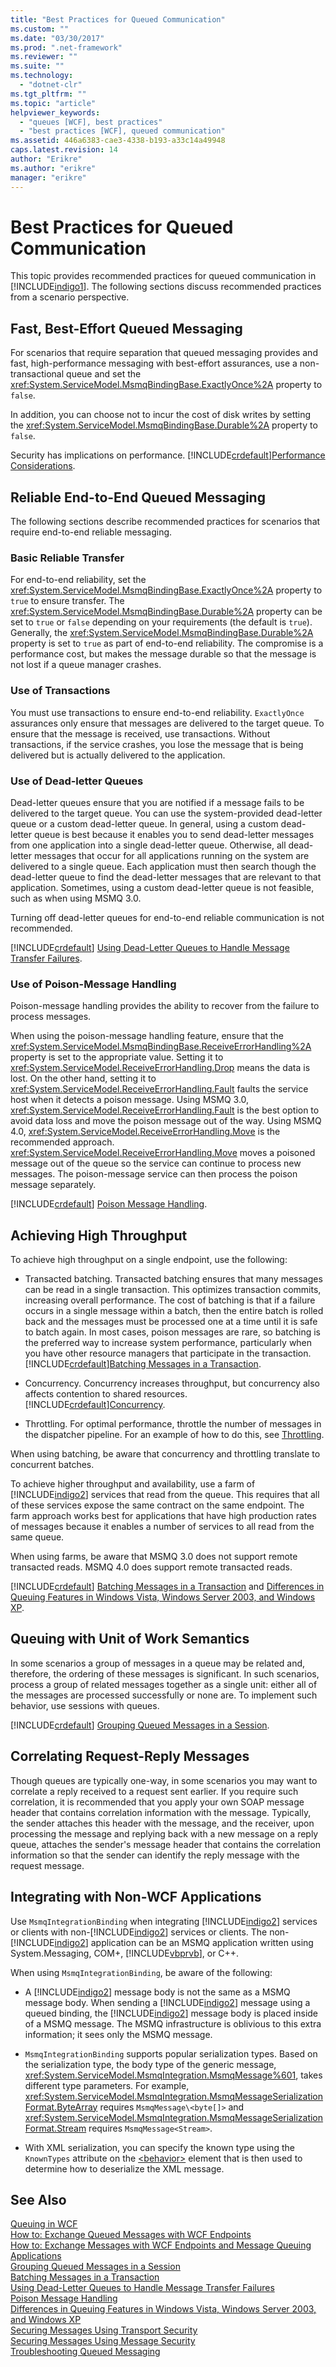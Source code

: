 ```yaml
---
title: "Best Practices for Queued Communication"
ms.custom: ""
ms.date: "03/30/2017"
ms.prod: ".net-framework"
ms.reviewer: ""
ms.suite: ""
ms.technology: 
  - "dotnet-clr"
ms.tgt_pltfrm: ""
ms.topic: "article"
helpviewer_keywords: 
  - "queues [WCF], best practices"
  - "best practices [WCF], queued communication"
ms.assetid: 446a6383-cae3-4338-b193-a33c14a49948
caps.latest.revision: 14
author: "Erikre"
ms.author: "erikre"
manager: "erikre"
---
```

# Best Practices for Queued Communication
This topic provides recommended practices for queued communication in [!INCLUDE[indigo1](../../../../includes/indigo1-md.md)]. The following sections discuss recommended practices from a scenario perspective.  
  
## Fast, Best-Effort Queued Messaging  
 For scenarios that require separation that queued messaging provides and fast, high-performance messaging with best-effort assurances, use a non-transactional queue and set the <xref:System.ServiceModel.MsmqBindingBase.ExactlyOnce%2A> property to `false`.  
  
 In addition, you can choose not to incur the cost of disk writes by setting the <xref:System.ServiceModel.MsmqBindingBase.Durable%2A> property to `false`.  
  
 Security has implications on performance. [!INCLUDE[crdefault](../../../../includes/crdefault-md.md)][Performance Considerations](../../../../docs/framework/wcf/feature-details/performance-considerations.md).  
  
## Reliable End-to-End Queued Messaging  
 The following sections describe recommended practices for scenarios that require end-to-end reliable messaging.  
  
### Basic Reliable Transfer  
 For end-to-end reliability, set the <xref:System.ServiceModel.MsmqBindingBase.ExactlyOnce%2A> property to `true` to ensure transfer. The <xref:System.ServiceModel.MsmqBindingBase.Durable%2A> property can be set to `true` or `false` depending on your requirements (the default is `true`). Generally, the <xref:System.ServiceModel.MsmqBindingBase.Durable%2A> property is set to `true` as part of end-to-end reliability. The compromise is a performance cost, but makes the message durable so that the message is not lost if a queue manager crashes.  
  
### Use of Transactions  
 You must use transactions to ensure end-to-end reliability. `ExactlyOnce` assurances only ensure that messages are delivered to the target queue. To ensure that the message is received, use transactions. Without transactions, if the service crashes, you lose the message that is being delivered but is actually delivered to the application.  
  
### Use of Dead-letter Queues  
 Dead-letter queues ensure that you are notified if a message fails to be delivered to the target queue. You can use the system-provided dead-letter queue or a custom dead-letter queue. In general, using a custom dead-letter queue is best because it enables you to send dead-letter messages from one application into a single dead-letter queue. Otherwise, all dead-letter messages that occur for all applications running on the system are delivered to a single queue. Each application must then search though the dead-letter queue to find the dead-letter messages that are relevant to that application. Sometimes, using a custom dead-letter queue is not feasible, such as when using MSMQ 3.0.  
  
 Turning off dead-letter queues for end-to-end reliable communication is not recommended.  
  
 [!INCLUDE[crdefault](../../../../includes/crdefault-md.md)] [Using Dead-Letter Queues to Handle Message Transfer Failures](../../../../docs/framework/wcf/feature-details/using-dead-letter-queues-to-handle-message-transfer-failures.md).  
  
### Use of Poison-Message Handling  
 Poison-message handling provides the ability to recover from the failure to process messages.  
  
 When using the poison-message handling feature, ensure that the <xref:System.ServiceModel.MsmqBindingBase.ReceiveErrorHandling%2A> property is set to the appropriate value. Setting it to <xref:System.ServiceModel.ReceiveErrorHandling.Drop> means the data is lost. On the other hand, setting it to <xref:System.ServiceModel.ReceiveErrorHandling.Fault> faults the service host when it detects a poison message. Using MSMQ 3.0, <xref:System.ServiceModel.ReceiveErrorHandling.Fault> is the best option to avoid data loss and move the poison message out of the way. Using MSMQ 4.0, <xref:System.ServiceModel.ReceiveErrorHandling.Move> is the recommended approach. <xref:System.ServiceModel.ReceiveErrorHandling.Move> moves a poisoned message out of the queue so the service can continue to process new messages. The poison-message service can then process the poison message separately.  
  
 [!INCLUDE[crdefault](../../../../includes/crdefault-md.md)] [Poison Message Handling](../../../../docs/framework/wcf/feature-details/poison-message-handling.md).  
  
## Achieving High Throughput  
 To achieve high throughput on a single endpoint, use the following:  
  
-   Transacted batching. Transacted batching ensures that many messages can be read in a single transaction. This optimizes transaction commits, increasing overall performance. The cost of batching is that if a failure occurs in a single message within a batch, then the entire batch is rolled back and the messages must be processed one at a time until it is safe to batch again. In most cases, poison messages are rare, so batching is the preferred way to increase system performance, particularly when you have other resource managers that participate in the transaction. [!INCLUDE[crdefault](../../../../includes/crdefault-md.md)][Batching Messages in a Transaction](../../../../docs/framework/wcf/feature-details/batching-messages-in-a-transaction.md).  
  
-   Concurrency. Concurrency increases throughput, but concurrency also affects contention to shared resources. [!INCLUDE[crdefault](../../../../includes/crdefault-md.md)][Concurrency](../../../../docs/framework/wcf/samples/concurrency.md).  
  
-   Throttling. For optimal performance, throttle the number of messages in the dispatcher pipeline. For an example of how to do this, see [Throttling](../../../../docs/framework/wcf/samples/throttling.md).  
  
 When using batching, be aware that concurrency and throttling translate to concurrent batches.  
  
 To achieve higher throughput and availability, use a farm of [!INCLUDE[indigo2](../../../../includes/indigo2-md.md)] services that read from the queue. This requires that all of these services expose the same contract on the same endpoint. The farm approach works best for applications that have high production rates of messages because it enables a number of services to all read from the same queue.  
  
 When using farms, be aware that MSMQ 3.0 does not support remote transacted reads. MSMQ 4.0 does support remote transacted reads.  
  
 [!INCLUDE[crdefault](../../../../includes/crdefault-md.md)] [Batching Messages in a Transaction](../../../../docs/framework/wcf/feature-details/batching-messages-in-a-transaction.md) and [Differences in Queuing Features in Windows Vista, Windows Server 2003, and Windows XP](../../../../docs/framework/wcf/feature-details/diff-in-queue-in-vista-server-2003-windows-xp.md).  
  
## Queuing with Unit of Work Semantics  
 In some scenarios a group of messages in a queue may be related and, therefore, the ordering of these messages is significant. In such scenarios, process a group of related messages together as a single unit: either all of the messages are processed successfully or none are. To implement such behavior, use sessions with queues.  
  
 [!INCLUDE[crdefault](../../../../includes/crdefault-md.md)] [Grouping Queued Messages in a Session](../../../../docs/framework/wcf/feature-details/grouping-queued-messages-in-a-session.md).  
  
## Correlating Request-Reply Messages  
 Though queues are typically one-way, in some scenarios you may want to correlate a reply received to a request sent earlier. If you require such correlation, it is recommended that you apply your own SOAP message header that contains correlation information with the message. Typically, the sender attaches this header with the message, and the receiver, upon processing the message and replying back with a new message on a reply queue, attaches the sender's message header that contains the correlation information so that the sender can identify the reply message with the request message.  
  
## Integrating with Non-WCF Applications  
 Use `MsmqIntegrationBinding` when integrating [!INCLUDE[indigo2](../../../../includes/indigo2-md.md)] services or clients with non-[!INCLUDE[indigo2](../../../../includes/indigo2-md.md)] services or clients. The non-[!INCLUDE[indigo2](../../../../includes/indigo2-md.md)] application can be an MSMQ application written using System.Messaging, COM+, [!INCLUDE[vbprvb](../../../../includes/vbprvb-md.md)], or C++.  
  
 When using `MsmqIntegrationBinding`, be aware of the following:  
  
-   A [!INCLUDE[indigo2](../../../../includes/indigo2-md.md)] message body is not the same as a MSMQ message body. When sending a [!INCLUDE[indigo2](../../../../includes/indigo2-md.md)] message using a queued binding, the [!INCLUDE[indigo2](../../../../includes/indigo2-md.md)] message body is placed inside of a MSMQ message. The MSMQ infrastructure is oblivious to this extra information; it sees only the MSMQ message.  
  
-   `MsmqIntegrationBinding` supports popular serialization types. Based on the serialization type, the body type of the generic message, <xref:System.ServiceModel.MsmqIntegration.MsmqMessage%601>, takes different type parameters. For example, <xref:System.ServiceModel.MsmqIntegration.MsmqMessageSerializationFormat.ByteArray> requires `MsmqMessage\<byte[]>` and <xref:System.ServiceModel.MsmqIntegration.MsmqMessageSerializationFormat.Stream> requires `MsmqMessage<Stream>`.  
  
-   With XML serialization, you can specify the known type using the `KnownTypes` attribute on the [\<behavior>](../../../../docs/framework/configure-apps/file-schema/wcf/behavior-of-servicebehaviors.md) element that is then used to determine how to deserialize the XML message.  
  
## See Also  
 [Queuing in WCF](../../../../docs/framework/wcf/feature-details/queuing-in-wcf.md)   
 [How to: Exchange Queued Messages with WCF Endpoints](../../../../docs/framework/wcf/feature-details/how-to-exchange-queued-messages-with-wcf-endpoints.md)   
 [How to: Exchange Messages with WCF Endpoints and Message Queuing Applications](../../../../docs/framework/wcf/feature-details/how-to-exchange-messages-with-wcf-endpoints-and-message-queuing-applications.md)   
 [Grouping Queued Messages in a Session](../../../../docs/framework/wcf/feature-details/grouping-queued-messages-in-a-session.md)   
 [Batching Messages in a Transaction](../../../../docs/framework/wcf/feature-details/batching-messages-in-a-transaction.md)   
 [Using Dead-Letter Queues to Handle Message Transfer Failures](../../../../docs/framework/wcf/feature-details/using-dead-letter-queues-to-handle-message-transfer-failures.md)   
 [Poison Message Handling](../../../../docs/framework/wcf/feature-details/poison-message-handling.md)   
 [Differences in Queuing Features in Windows Vista, Windows Server 2003, and Windows XP](../../../../docs/framework/wcf/feature-details/diff-in-queue-in-vista-server-2003-windows-xp.md)   
 [Securing Messages Using Transport Security](../../../../docs/framework/wcf/feature-details/securing-messages-using-transport-security.md)   
 [Securing Messages Using Message Security](../../../../docs/framework/wcf/feature-details/securing-messages-using-message-security.md)   
 [Troubleshooting Queued Messaging](../../../../docs/framework/wcf/feature-details/troubleshooting-queued-messaging.md)
